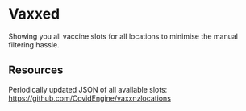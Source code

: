 # Vaxxed

Showing you all vaccine slots for all locations to minimise the manual filtering hassle.

## Resources

Periodically updated JSON of all available slots: https://github.com/CovidEngine/vaxxnzlocations
